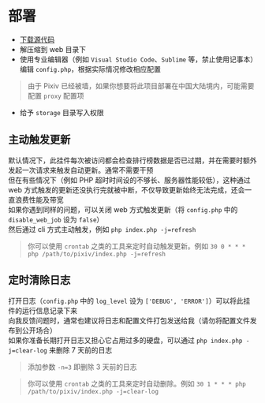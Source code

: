 # 部署
- [下载源代码](https://github.com/mokeyjay/Pixiv-daily-ranking-widget/releases/latest)
- 解压缩到 web 目录下
- 使用专业编辑器（例如 `Visual Studio Code`、`Sublime` 等，禁止使用记事本）编辑 `config.php`，根据实际情况修改相应配置
> 由于 Pixiv 已经被墙，如果你想要将此项目部署在中国大陆境内，可能需要配置 `proxy` 配置项

- 给予 `storage` 目录写入权限

## 主动触发更新
默认情况下，此挂件每次被访问都会检查排行榜数据是否已过期，并在需要时额外发起一次请求来触发自动更新。通常不需要干预  
但在有些情况下（例如 PHP 超时时间设的不够长、服务器性能较低），这种通过 web 方式触发的更新还没执行完就被中断，不仅导致更新始终无法完成，还会一直浪费性能及带宽  
如果你遇到同样的问题，可以关闭 web 方式触发更新（将 `config.php` 中的 `disable_web_job` 设为 `false`）  
然后通过 cli 方式主动触发，例如 `php index.php -j=refresh`  

> 你可以使用 `crontab` 之类的工具来定时自动触发更新。例如 `30 0 * * * php /path/to/pixiv/index.php -j=refresh`

## 定时清除日志
打开日志（`config.php` 中的 `log_level` 设为 `['DEBUG', 'ERROR']`）可以将此挂件的运行信息记录下来  
向我反馈问题时，通常也建议将日志和配置文件打包发送给我（请勿将配置文件发布到公开场合）  
如果你准备长期打开日志又担心它占用过多的硬盘，可以通过 `php index.php -j=clear-log` 来删除 7 天前的日志  
> 添加参数 `-n=3` 即删除 3 天前的日志

> 你可以使用 `crontab` 之类的工具来定时自动删除。例如 `30 1 * * * php /path/to/pixiv/index.php -j=clear-log`